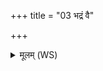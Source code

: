 +++
title = "03 भद्रं वै"

+++
<details><summary>मूलम् (WS)</summary>

भद्रं वै वरं वृणते भद्रं युञ्जन्ति दक्षिणम् ।  
भद्रं वैवश्वते चक्षुर्बहुत्रा जीवतो मनः ॥ ५ ॥
</details>